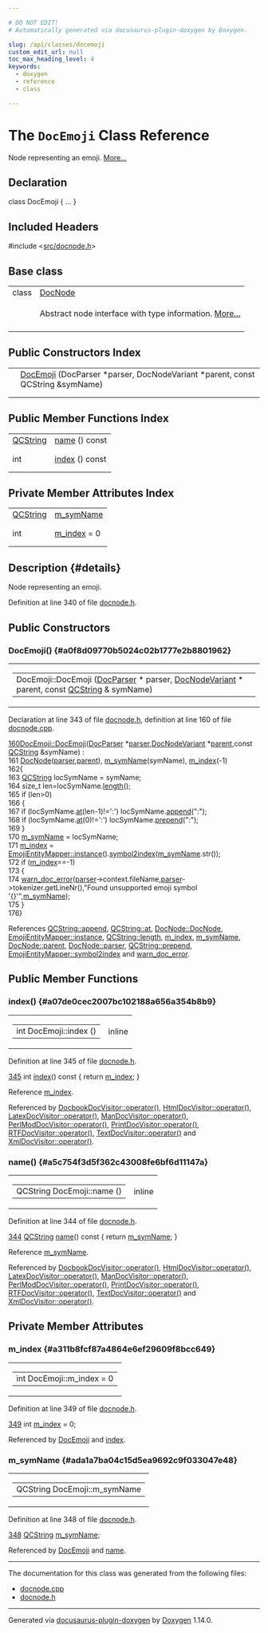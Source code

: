 ```yaml
---

# DO NOT EDIT!
# Automatically generated via docusaurus-plugin-doxygen by Doxygen.

slug: /api/classes/docemoji
custom_edit_url: null
toc_max_heading_level: 4
keywords:
  - doxygen
  - reference
  - class

---
```


<div class="doxyPage">

# The `DocEmoji` Class Reference

<p>Node representing an emoji. <a href="#details">More...</a></p>

## Declaration

<div class="doxyDeclaration">
class DocEmoji { ... }
</div>

## Included Headers

<div class="doxyIncludesList">#include &lt;<a href="/web-doxygen/docs/api/files/src/docnode-h">src/docnode.h</a>&gt;
</div>

## Base class

<table class="doxyMembersIndex">

<tr class="doxyMemberIndexItem">
<td class="doxyMemberIndexItemType" align="left" valign="top">class</td>
<td class="doxyMemberIndexItemName" align="left" valign="top"><a href="/web-doxygen/docs/api/classes/docnode">DocNode</a></td>
</tr>
<tr class="doxyMemberIndexDescription">
<td class="doxyMemberIndexDescriptionLeft"></td>
<td class="doxyMemberIndexDescriptionRight">
<p>Abstract node interface with type information. <a href="/web-doxygen/docs/api/classes/docnode/#details">More...</a></p>
</td>
</tr>
<tr class="doxyMemberIndexSeparator">
<td class="doxyMemberIndexSeparator" colspan="2"></td>
</tr>

</table>

## Public Constructors Index

<table class="doxyMembersIndex">

<tr class="doxyMemberIndexItem">
<td class="doxyMemberIndexItemType" align="left" valign="top"></td>
<td class="doxyMemberIndexItemName" align="left" valign="top"><a href="#a0f8d09770b5024c02b1777e2b8801962">DocEmoji</a> (DocParser *parser, DocNodeVariant *parent, const QCString &amp;symName)</td>
</tr>
<tr class="doxyMemberIndexDescription">
<td class="doxyMemberIndexDescriptionLeft"></td>
<td class="doxyMemberIndexDescriptionRight">
</td>
</tr>
<tr class="doxyMemberIndexSeparator">
<td class="doxyMemberIndexSeparator" colspan="2"></td>
</tr>

</table>

## Public Member Functions Index

<table class="doxyMembersIndex">

<tr class="doxyMemberIndexItem">
<td class="doxyMemberIndexItemType" align="left" valign="top"><a href="/web-doxygen/docs/api/classes/qcstring">QCString</a></td>
<td class="doxyMemberIndexItemName" align="left" valign="top"><a href="#a5c754f3d5f362c43008fe6bf6d11147a">name</a> () const</td>
</tr>
<tr class="doxyMemberIndexDescription">
<td class="doxyMemberIndexDescriptionLeft"></td>
<td class="doxyMemberIndexDescriptionRight">
</td>
</tr>
<tr class="doxyMemberIndexSeparator">
<td class="doxyMemberIndexSeparator" colspan="2"></td>
</tr>

<tr class="doxyMemberIndexItem">
<td class="doxyMemberIndexItemType" align="left" valign="top">int</td>
<td class="doxyMemberIndexItemName" align="left" valign="top"><a href="#a07de0cec2007bc102188a656a354b8b9">index</a> () const</td>
</tr>
<tr class="doxyMemberIndexDescription">
<td class="doxyMemberIndexDescriptionLeft"></td>
<td class="doxyMemberIndexDescriptionRight">
</td>
</tr>
<tr class="doxyMemberIndexSeparator">
<td class="doxyMemberIndexSeparator" colspan="2"></td>
</tr>

</table>

## Private Member Attributes Index

<table class="doxyMembersIndex">

<tr class="doxyMemberIndexItem">
<td class="doxyMemberIndexItemType" align="left" valign="top"><a href="/web-doxygen/docs/api/classes/qcstring">QCString</a></td>
<td class="doxyMemberIndexItemName" align="left" valign="top"><a href="#ada1a7ba04c15d5ea9692c9f033047e48">m_symName</a></td>
</tr>
<tr class="doxyMemberIndexDescription">
<td class="doxyMemberIndexDescriptionLeft"></td>
<td class="doxyMemberIndexDescriptionRight">
</td>
</tr>
<tr class="doxyMemberIndexSeparator">
<td class="doxyMemberIndexSeparator" colspan="2"></td>
</tr>

<tr class="doxyMemberIndexItem">
<td class="doxyMemberIndexItemType" align="left" valign="top">int</td>
<td class="doxyMemberIndexItemName" align="left" valign="top"><a href="#a311b8fcf87a4864e6ef29609f8bcc649">m_index</a> = 0</td>
</tr>
<tr class="doxyMemberIndexDescription">
<td class="doxyMemberIndexDescriptionLeft"></td>
<td class="doxyMemberIndexDescriptionRight">
</td>
</tr>
<tr class="doxyMemberIndexSeparator">
<td class="doxyMemberIndexSeparator" colspan="2"></td>
</tr>

</table>

## Description {#details}

<p>Node representing an emoji.</p>

<p>Definition at line 340 of file <a href="/web-doxygen/docs/api/files/src/docnode-h">docnode.h</a>.</p>


<div class="doxySectionDef">

## Public Constructors

### DocEmoji() {#a0f8d09770b5024c02b1777e2b8801962}

<div class="doxyMemberItem">
<div class="doxyMemberProto">
<table class="doxyMemberLabels">
<tr class="doxyMemberLabels">
<td class="doxyMemberLabelsLeft">
<table class="doxyMemberName">
<tr>
<td class="doxyMemberName">DocEmoji::DocEmoji (<a href="/web-doxygen/docs/api/classes/docparser">DocParser</a> * parser, <a href="/web-doxygen/docs/api/files/src/docnode-h/#a15a8494c4d80bb52db036d2fb5e9e9f8">DocNodeVariant</a> * parent, const <a href="/web-doxygen/docs/api/classes/qcstring">QCString</a> &amp; symName)</td>
</tr>
</table>
</td>
</tr>
</table>
</div>
<div class="doxyMemberDoc">



<p>Declaration at line 343 of file <a href="/web-doxygen/docs/api/files/src/docnode-h">docnode.h</a>, definition at line 160 of file <a href="/web-doxygen/docs/api/files/src/docnode-cpp">docnode.cpp</a>.</p>


<div class="doxyProgramListing">

<div class="doxyCodeLine"><span class="doxyLineNumber"><a href="#a0f8d09770b5024c02b1777e2b8801962">160</a></span><span class="doxyLineContent"><span class="doxyHighlight"><a href="#a0f8d09770b5024c02b1777e2b8801962">DocEmoji::DocEmoji</a>(<a href="/web-doxygen/docs/api/classes/docparser">DocParser</a> *<a href="/web-doxygen/docs/api/classes/docnode/#a82847109f245ad8e8fe6102cf875fcd1">parser</a>,<a href="/web-doxygen/docs/api/files/src/docnode-h/#a15a8494c4d80bb52db036d2fb5e9e9f8">DocNodeVariant</a> *<a href="/web-doxygen/docs/api/classes/docnode/#a9217c40d6d74f2b78928b3d8131dd7f0">parent</a>,</span><span class="doxyHighlightKeyword">const</span><span class="doxyHighlight"> <a href="/web-doxygen/docs/api/classes/qcstring">QCString</a> &amp;symName) :</span></span></div>
<div class="doxyCodeLine"><span class="doxyLineNumber">161</span><span class="doxyLineContent"><span class="doxyHighlight">      <a href="/web-doxygen/docs/api/classes/docnode/#a12e0244788c1b56cb307517cb8d9d96f">DocNode</a>(<a href="/web-doxygen/docs/api/classes/docnode/#a82847109f245ad8e8fe6102cf875fcd1">parser</a>,<a href="/web-doxygen/docs/api/classes/docnode/#a9217c40d6d74f2b78928b3d8131dd7f0">parent</a>), <a href="#ada1a7ba04c15d5ea9692c9f033047e48">m_symName</a>(symName), <a href="#a311b8fcf87a4864e6ef29609f8bcc649">m_index</a>(-1)</span></span></div>
<div class="doxyCodeLine"><span class="doxyLineNumber">162</span><span class="doxyLineContent"><span class="doxyHighlight">{</span></span></div>
<div class="doxyCodeLine"><span class="doxyLineNumber">163</span><span class="doxyLineContent"><span class="doxyHighlight">  <a href="/web-doxygen/docs/api/classes/qcstring">QCString</a> locSymName = symName;</span></span></div>
<div class="doxyCodeLine"><span class="doxyLineNumber">164</span><span class="doxyLineContent"><span class="doxyHighlight">  </span><span class="doxyHighlightKeywordType">size_t</span><span class="doxyHighlight"> len=locSymName.<a href="/web-doxygen/docs/api/classes/qcstring/#a16362990092a086b505e08f102df4dff">length</a>();</span></span></div>
<div class="doxyCodeLine"><span class="doxyLineNumber">165</span><span class="doxyLineContent"><span class="doxyHighlight">  </span><span class="doxyHighlightKeywordFlow">if</span><span class="doxyHighlight"> (len&gt;0)</span></span></div>
<div class="doxyCodeLine"><span class="doxyLineNumber">166</span><span class="doxyLineContent"><span class="doxyHighlight">  {</span></span></div>
<div class="doxyCodeLine"><span class="doxyLineNumber">167</span><span class="doxyLineContent"><span class="doxyHighlight">    </span><span class="doxyHighlightKeywordFlow">if</span><span class="doxyHighlight"> (locSymName.<a href="/web-doxygen/docs/api/classes/qcstring/#a4c8be5d062cc14919b53ff0a3c8f9a4f">at</a>(len-1)!=</span><span class="doxyHighlightCharLiteral">':'</span><span class="doxyHighlight">) locSymName.<a href="/web-doxygen/docs/api/classes/qcstring/#a8f0a381fdae1427b1182baf0abde21e7">append</a>(</span><span class="doxyHighlightStringLiteral">":"</span><span class="doxyHighlight">);</span></span></div>
<div class="doxyCodeLine"><span class="doxyLineNumber">168</span><span class="doxyLineContent"><span class="doxyHighlight">    </span><span class="doxyHighlightKeywordFlow">if</span><span class="doxyHighlight"> (locSymName.<a href="/web-doxygen/docs/api/classes/qcstring/#a4c8be5d062cc14919b53ff0a3c8f9a4f">at</a>(0)!=</span><span class="doxyHighlightCharLiteral">':'</span><span class="doxyHighlight">)     locSymName.<a href="/web-doxygen/docs/api/classes/qcstring/#a0a6a8fe99e596b149ee15138fa8dcf0c">prepend</a>(</span><span class="doxyHighlightStringLiteral">":"</span><span class="doxyHighlight">);</span></span></div>
<div class="doxyCodeLine"><span class="doxyLineNumber">169</span><span class="doxyLineContent"><span class="doxyHighlight">  }</span></span></div>
<div class="doxyCodeLine"><span class="doxyLineNumber">170</span><span class="doxyLineContent"><span class="doxyHighlight">  <a href="#ada1a7ba04c15d5ea9692c9f033047e48">m_symName</a> = locSymName;</span></span></div>
<div class="doxyCodeLine"><span class="doxyLineNumber">171</span><span class="doxyLineContent"><span class="doxyHighlight">  <a href="#a311b8fcf87a4864e6ef29609f8bcc649">m_index</a> = <a href="/web-doxygen/docs/api/classes/emojientitymapper/#a6b4ebc91738fb8f8af7459346a86f49b">EmojiEntityMapper::instance</a>().<a href="/web-doxygen/docs/api/classes/emojientitymapper/#a8f20a25544d61a753eaf73d2618c9c88">symbol2index</a>(<a href="#ada1a7ba04c15d5ea9692c9f033047e48">m_symName</a>.str());</span></span></div>
<div class="doxyCodeLine"><span class="doxyLineNumber">172</span><span class="doxyLineContent"><span class="doxyHighlight">  </span><span class="doxyHighlightKeywordFlow">if</span><span class="doxyHighlight"> (<a href="#a311b8fcf87a4864e6ef29609f8bcc649">m_index</a>==-1)</span></span></div>
<div class="doxyCodeLine"><span class="doxyLineNumber">173</span><span class="doxyLineContent"><span class="doxyHighlight">  {</span></span></div>
<div class="doxyCodeLine"><span class="doxyLineNumber">174</span><span class="doxyLineContent"><span class="doxyHighlight">    <a href="/web-doxygen/docs/api/files/src/message-h/#affeb66895cdcfb6b1eb0eba2daafba89">warn_doc_error</a>(<a href="/web-doxygen/docs/api/classes/docnode/#a82847109f245ad8e8fe6102cf875fcd1">parser</a>-&gt;context.fileName,<a href="/web-doxygen/docs/api/classes/docnode/#a82847109f245ad8e8fe6102cf875fcd1">parser</a>-&gt;tokenizer.getLineNr(),</span><span class="doxyHighlightStringLiteral">"Found unsupported emoji symbol '{}'"</span><span class="doxyHighlight">,<a href="#ada1a7ba04c15d5ea9692c9f033047e48">m_symName</a>);</span></span></div>
<div class="doxyCodeLine"><span class="doxyLineNumber">175</span><span class="doxyLineContent"><span class="doxyHighlight">  }</span></span></div>
<div class="doxyCodeLine"><span class="doxyLineNumber">176</span><span class="doxyLineContent"><span class="doxyHighlight">}</span></span></div>

</div>


<p>References <a href="/web-doxygen/docs/api/classes/qcstring/#a8f0a381fdae1427b1182baf0abde21e7">QCString::append</a>, <a href="/web-doxygen/docs/api/classes/qcstring/#a4c8be5d062cc14919b53ff0a3c8f9a4f">QCString::at</a>, <a href="/web-doxygen/docs/api/classes/docnode/#a12e0244788c1b56cb307517cb8d9d96f">DocNode::DocNode</a>, <a href="/web-doxygen/docs/api/classes/emojientitymapper/#a6b4ebc91738fb8f8af7459346a86f49b">EmojiEntityMapper::instance</a>, <a href="/web-doxygen/docs/api/classes/qcstring/#a16362990092a086b505e08f102df4dff">QCString::length</a>, <a href="#a311b8fcf87a4864e6ef29609f8bcc649">m_index</a>, <a href="#ada1a7ba04c15d5ea9692c9f033047e48">m_symName</a>, <a href="/web-doxygen/docs/api/classes/docnode/#a9217c40d6d74f2b78928b3d8131dd7f0">DocNode::parent</a>, <a href="/web-doxygen/docs/api/classes/docnode/#a82847109f245ad8e8fe6102cf875fcd1">DocNode::parser</a>, <a href="/web-doxygen/docs/api/classes/qcstring/#a0a6a8fe99e596b149ee15138fa8dcf0c">QCString::prepend</a>, <a href="/web-doxygen/docs/api/classes/emojientitymapper/#a8f20a25544d61a753eaf73d2618c9c88">EmojiEntityMapper::symbol2index</a> and <a href="/web-doxygen/docs/api/files/src/message-h/#affeb66895cdcfb6b1eb0eba2daafba89">warn_doc_error</a>.</p>

</div>
</div>

</div>

<div class="doxySectionDef">

## Public Member Functions

### index() {#a07de0cec2007bc102188a656a354b8b9}

<div class="doxyMemberItem">
<div class="doxyMemberProto">
<table class="doxyMemberLabels">
<tr class="doxyMemberLabels">
<td class="doxyMemberLabelsLeft">
<table class="doxyMemberName">
<tr>
<td class="doxyMemberName">int DocEmoji::index ()</td>
</tr>
</table>
</td>
<td class="doxyMemberLabelsRight">
<span class="doxyMemberLabels">
<span class="doxyMemberLabel inline">inline</span>
</span>
</td>
</tr>
</table>
</div>
<div class="doxyMemberDoc">



<p>Definition at line 345 of file <a href="/web-doxygen/docs/api/files/src/docnode-h">docnode.h</a>.</p>


<div class="doxyProgramListing">

<div class="doxyCodeLine"><span class="doxyLineNumber"><a href="#a07de0cec2007bc102188a656a354b8b9">345</a></span><span class="doxyLineContent"><span class="doxyHighlight">    </span><span class="doxyHighlightKeywordType">int</span><span class="doxyHighlight"> <a href="#a07de0cec2007bc102188a656a354b8b9">index</a>()</span><span class="doxyHighlightKeyword"> const          </span><span class="doxyHighlight">{ </span><span class="doxyHighlightKeywordFlow">return</span><span class="doxyHighlight"> <a href="#a311b8fcf87a4864e6ef29609f8bcc649">m_index</a>; }</span></span></div>

</div>


<p>Reference <a href="#a311b8fcf87a4864e6ef29609f8bcc649">m_index</a>.</p>


<p>Referenced by <a href="/web-doxygen/docs/api/classes/docbookdocvisitor/#a0eca51c43b643d592b22070d062a3b77">DocbookDocVisitor::operator()</a>, <a href="/web-doxygen/docs/api/classes/htmldocvisitor/#aa066a9ae73449ff8017a1e94565fae2e">HtmlDocVisitor::operator()</a>, <a href="/web-doxygen/docs/api/classes/latexdocvisitor/#a60686dad3b83395d42770683c5e1e6a9">LatexDocVisitor::operator()</a>, <a href="/web-doxygen/docs/api/classes/mandocvisitor/#ae151cc7686cf768f2e7e91002bac8dcc">ManDocVisitor::operator()</a>, <a href="/web-doxygen/docs/api/classes/perlmoddocvisitor/#a69768613d52a739ff1824beee29e9c52">PerlModDocVisitor::operator()</a>, <a href="/web-doxygen/docs/api/classes/printdocvisitor/#a8b0c3df81502ad08c0887a26b78061c2">PrintDocVisitor::operator()</a>, <a href="/web-doxygen/docs/api/classes/rtfdocvisitor/#adc374c79a2895d83e349ffc76358209e">RTFDocVisitor::operator()</a>, <a href="/web-doxygen/docs/api/classes/textdocvisitor/#a23c1a244d091ae31fcd8ff2d66747054">TextDocVisitor::operator()</a> and <a href="/web-doxygen/docs/api/classes/xmldocvisitor/#ac090b55ba575d25794fb3cdce0e02967">XmlDocVisitor::operator()</a>.</p>

</div>
</div>

### name() {#a5c754f3d5f362c43008fe6bf6d11147a}

<div class="doxyMemberItem">
<div class="doxyMemberProto">
<table class="doxyMemberLabels">
<tr class="doxyMemberLabels">
<td class="doxyMemberLabelsLeft">
<table class="doxyMemberName">
<tr>
<td class="doxyMemberName">QCString DocEmoji::name ()</td>
</tr>
</table>
</td>
<td class="doxyMemberLabelsRight">
<span class="doxyMemberLabels">
<span class="doxyMemberLabel inline">inline</span>
</span>
</td>
</tr>
</table>
</div>
<div class="doxyMemberDoc">



<p>Definition at line 344 of file <a href="/web-doxygen/docs/api/files/src/docnode-h">docnode.h</a>.</p>


<div class="doxyProgramListing">

<div class="doxyCodeLine"><span class="doxyLineNumber"><a href="#a5c754f3d5f362c43008fe6bf6d11147a">344</a></span><span class="doxyLineContent"><span class="doxyHighlight">    <a href="/web-doxygen/docs/api/classes/qcstring">QCString</a> <a href="#a5c754f3d5f362c43008fe6bf6d11147a">name</a>()</span><span class="doxyHighlightKeyword"> const      </span><span class="doxyHighlight">{ </span><span class="doxyHighlightKeywordFlow">return</span><span class="doxyHighlight"> <a href="#ada1a7ba04c15d5ea9692c9f033047e48">m_symName</a>; }</span></span></div>

</div>


<p>Reference <a href="#ada1a7ba04c15d5ea9692c9f033047e48">m_symName</a>.</p>


<p>Referenced by <a href="/web-doxygen/docs/api/classes/docbookdocvisitor/#a0eca51c43b643d592b22070d062a3b77">DocbookDocVisitor::operator()</a>, <a href="/web-doxygen/docs/api/classes/htmldocvisitor/#aa066a9ae73449ff8017a1e94565fae2e">HtmlDocVisitor::operator()</a>, <a href="/web-doxygen/docs/api/classes/latexdocvisitor/#a60686dad3b83395d42770683c5e1e6a9">LatexDocVisitor::operator()</a>, <a href="/web-doxygen/docs/api/classes/mandocvisitor/#ae151cc7686cf768f2e7e91002bac8dcc">ManDocVisitor::operator()</a>, <a href="/web-doxygen/docs/api/classes/perlmoddocvisitor/#a69768613d52a739ff1824beee29e9c52">PerlModDocVisitor::operator()</a>, <a href="/web-doxygen/docs/api/classes/printdocvisitor/#a8b0c3df81502ad08c0887a26b78061c2">PrintDocVisitor::operator()</a>, <a href="/web-doxygen/docs/api/classes/rtfdocvisitor/#adc374c79a2895d83e349ffc76358209e">RTFDocVisitor::operator()</a>, <a href="/web-doxygen/docs/api/classes/textdocvisitor/#a23c1a244d091ae31fcd8ff2d66747054">TextDocVisitor::operator()</a> and <a href="/web-doxygen/docs/api/classes/xmldocvisitor/#ac090b55ba575d25794fb3cdce0e02967">XmlDocVisitor::operator()</a>.</p>

</div>
</div>

</div>

<div class="doxySectionDef">

## Private Member Attributes

### m\_index {#a311b8fcf87a4864e6ef29609f8bcc649}

<div class="doxyMemberItem">
<div class="doxyMemberProto">
<table class="doxyMemberLabels">
<tr class="doxyMemberLabels">
<td class="doxyMemberLabelsLeft">
<table class="doxyMemberName">
<tr>
<td class="doxyMemberName">int DocEmoji::m_index = 0</td>
</tr>
</table>
</td>
</tr>
</table>
</div>
<div class="doxyMemberDoc">



<p>Definition at line 349 of file <a href="/web-doxygen/docs/api/files/src/docnode-h">docnode.h</a>.</p>


<div class="doxyProgramListing">

<div class="doxyCodeLine"><span class="doxyLineNumber"><a href="#a311b8fcf87a4864e6ef29609f8bcc649">349</a></span><span class="doxyLineContent"><span class="doxyHighlight">    </span><span class="doxyHighlightKeywordType">int</span><span class="doxyHighlight"> <a href="#a311b8fcf87a4864e6ef29609f8bcc649">m_index</a> = 0;</span></span></div>

</div>


<p>Referenced by <a href="#a0f8d09770b5024c02b1777e2b8801962">DocEmoji</a> and <a href="#a07de0cec2007bc102188a656a354b8b9">index</a>.</p>

</div>
</div>

### m\_symName {#ada1a7ba04c15d5ea9692c9f033047e48}

<div class="doxyMemberItem">
<div class="doxyMemberProto">
<table class="doxyMemberLabels">
<tr class="doxyMemberLabels">
<td class="doxyMemberLabelsLeft">
<table class="doxyMemberName">
<tr>
<td class="doxyMemberName">QCString DocEmoji::m_symName</td>
</tr>
</table>
</td>
</tr>
</table>
</div>
<div class="doxyMemberDoc">



<p>Definition at line 348 of file <a href="/web-doxygen/docs/api/files/src/docnode-h">docnode.h</a>.</p>


<div class="doxyProgramListing">

<div class="doxyCodeLine"><span class="doxyLineNumber"><a href="#ada1a7ba04c15d5ea9692c9f033047e48">348</a></span><span class="doxyLineContent"><span class="doxyHighlight">    <a href="/web-doxygen/docs/api/classes/qcstring">QCString</a> <a href="#ada1a7ba04c15d5ea9692c9f033047e48">m_symName</a>;</span></span></div>

</div>


<p>Referenced by <a href="#a0f8d09770b5024c02b1777e2b8801962">DocEmoji</a> and <a href="#a5c754f3d5f362c43008fe6bf6d11147a">name</a>.</p>

</div>
</div>

</div>

<hr/>

The documentation for this class was generated from the following files:

<ul>
<li><a href="/web-doxygen/docs/api/files/src/docnode-cpp">docnode.cpp</a></li>
<li><a href="/web-doxygen/docs/api/files/src/docnode-h">docnode.h</a></li>
</ul>

<hr/>

<p class="doxyGeneratedBy">Generated via <a href="https://github.com/xpack/docusaurus-plugin-doxygen">docusaurus-plugin-doxygen</a> by <a href="https://www.doxygen.nl">Doxygen</a> 1.14.0.</p>

</div>
